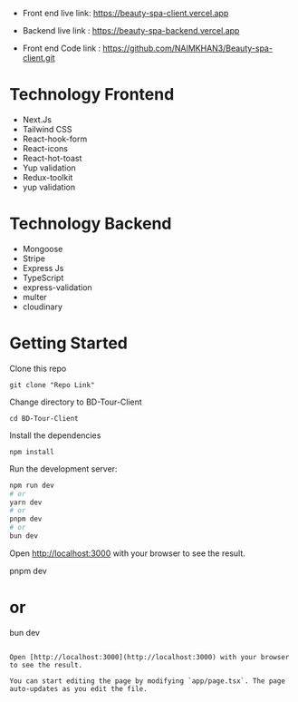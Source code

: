

* Front end live link: <a href="https://beauty-spa-client.vercel.app">https://beauty-spa-client.vercel.app</a>

* Backend live link : <a href="https://beauty-spa-backend.vercel.app">https://beauty-spa-backend.vercel.app</a>

* Front end Code link : <a href="https://github.com/NAIMKHAN3/Beauty-spa-client.git">https://github.com/NAIMKHAN3/Beauty-spa-client.git</a> 

# Technology Frontend
-   Next.Js
-   Tailwind CSS
-   React-hook-form
-   React-icons
-   React-hot-toast
-   Yup validation
-   Redux-toolkit
-   yup validation

# Technology Backend
-   Mongoose
-   Stripe
-   Express Js
-   TypeScript
-   express-validation
-   multer
-   cloudinary

# Getting Started

Clone this repo

```
git clone "Repo Link"
```

Change directory to BD-Tour-Client

```
cd BD-Tour-Client
```

Install the dependencies

```
npm install
```

Run the development server:

```bash
npm run dev
# or
yarn dev
# or
pnpm dev
# or
bun dev
```

Open [http://localhost:3000](http://localhost:3000) with your browser to see the result.

pnpm dev
# or
bun dev
```

Open [http://localhost:3000](http://localhost:3000) with your browser to see the result.

You can start editing the page by modifying `app/page.tsx`. The page auto-updates as you edit the file.



